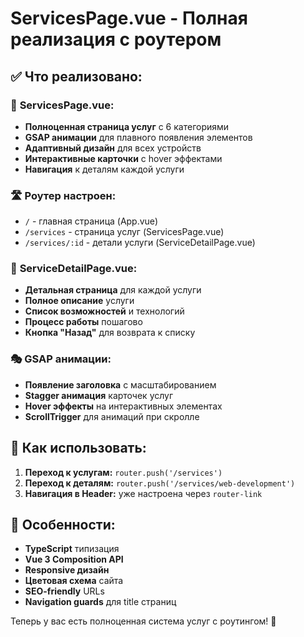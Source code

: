 # ServicesPage.vue - Полная реализация с роутером

## ✅ Что реализовано:

### 🎨 **ServicesPage.vue:**

- **Полноценная страница услуг** с 6 категориями
- **GSAP анимации** для плавного появления элементов
- **Адаптивный дизайн** для всех устройств
- **Интерактивные карточки** с hover эффектами
- **Навигация** к деталям каждой услуги

### 🛣️ **Роутер настроен:**

- `/` - главная страница (App.vue)
- `/services` - страница услуг (ServicesPage.vue)
- `/services/:id` - детали услуги (ServiceDetailPage.vue)

### 📱 **ServiceDetailPage.vue:**

- **Детальная страница** для каждой услуги
- **Полное описание** услуги
- **Список возможностей** и технологий
- **Процесс работы** пошагово
- **Кнопка "Назад"** для возврата к списку

### 🎭 **GSAP анимации:**

- **Появление заголовка** с масштабированием
- **Stagger анимация** карточек услуг
- **Hover эффекты** на интерактивных элементах
- **ScrollTrigger** для анимаций при скролле

## 🚀 **Как использовать:**

1. **Переход к услугам:** `router.push('/services')`
2. **Переход к деталям:** `router.push('/services/web-development')`
3. **Навигация в Header:** уже настроена через `router-link`

## 🎯 **Особенности:**

- **TypeScript** типизация
- **Vue 3 Composition API**
- **Responsive дизайн**
- **Цветовая схема** сайта
- **SEO-friendly** URLs
- **Navigation guards** для title страниц

Теперь у вас есть полноценная система услуг с роутингом! 🎉
